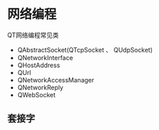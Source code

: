 # 网络编程

QT网络编程常见类

+ QAbstractSocket(QTcpSocket 、 QUdpSocket) 
+ QNetworkInterface
+ QHostAddress 
+ QUrl
+ QNetworkAccessManager 
+ QNetworkReply 
+ QWebSocket

## 套接字

